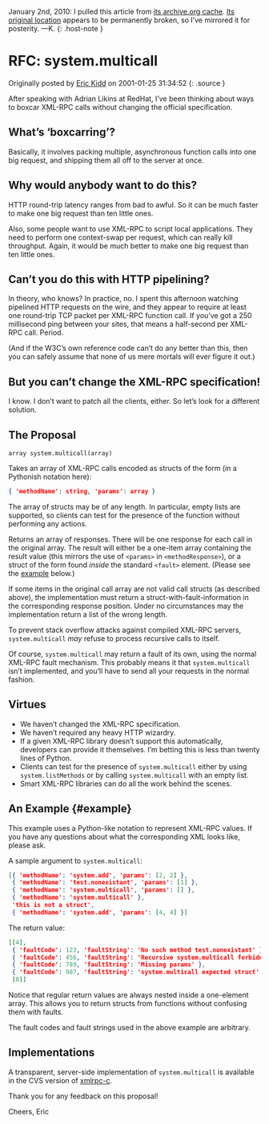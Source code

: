 January 2nd, 2010: I pulled this article from
[its archive.org cache](http://web.archive.org/web/20060824100531/http://www.xmlrpc.com/discuss/msgReader$1208).
[Its original location](http://www.xmlrpc.com/discuss/msgReader$1208)
appears to be permanently broken, so I’ve mirrored it for posterity. —K.
{: .host-note }

RFC: system.multicall
=====================

Originally posted by
[Eric Kidd](http://www.xmlrpc.com/profiles/$11)
on 2001-01-25 31:34:52
{: .source }

After speaking with Adrian Likins at RedHat, I’ve been thinking about
ways to boxcar XML-RPC calls without changing the official
specification.

What’s ‘boxcarring’?
--------------------

Basically, it involves packing multiple, asynchronous function calls
into one big request, and shipping them all off to the server at once.

Why would anybody want to do this?
----------------------------------

HTTP round-trip latency ranges from bad to awful. So it can be much
faster to make one big request than ten little ones.

Also, some people want to use XML-RPC to script local applications. They
need to perform one context-swap per request, which can really kill
throughput. Again, it would be much better to make one big request than
ten little ones.

Can’t you do this with HTTP pipelining?
---------------------------------------

In theory, who knows? In practice, no. I spent this afternoon watching
pipelined HTTP requests on the wire, and they appear to require at least
one round-trip TCP packet per XML-RPC function call. If you’ve got a 250
millisecond ping between your sites, that means a half-second per
XML-RPC call. Period.

(And if the W3C’s own reference code can’t do any better than this, then
you can safely assume that none of us mere mortals will ever figure it
out.)

But you can’t change the XML-RPC specification!
-----------------------------------------------

I know. I don’t want to patch all the clients, either. So let’s look for
a different solution.

The Proposal
------------

```nohighlight
array system.multicall(array)
```

Takes an array of XML-RPC calls encoded as structs of the form (in a
Pythonish notation here):

```json
{ 'methodName': string, 'params': array }
```

The array of structs may be of any length. In particular, empty lists
are supported, so clients can test for the presence of the function
without performing any actions.

Returns an array of responses. There will be one response for each call
in the original array. The result will either be a one-item array
containing the result value (this mirrors the use of `<params>` in
`<methodResponse>`), or a struct of the form found *inside* the standard
`<fault>` element. (Please see the [example](#example) below.)

If some items in the original call array are not valid call structs (as
described above), the implementation must return a
struct-with-fault-information in the corresponding response position.
Under no circumstances may the implementation return a list of the wrong
length.

To prevent stack overflow attacks against compiled XML-RPC servers,
`system.multicall` *may* refuse to process recursive calls to itself.

Of course, `system.multicall` may return a fault of its own, using the
normal XML-RPC fault mechanism. This probably means it that
`system.multicall` isn’t implemented, and you’ll have to send all your
requests in the normal fashion.

Virtues
-------

-   We haven’t changed the XML-RPC specification.
-   We haven’t required any heavy HTTP wizardry.
-   If a given XML-RPC library doesn’t support this automatically,
    developers can provide it themselves. I’m betting this is less than
    twenty lines of Python.
-   Clients can test for the presence of `system.multicall` either by
    using `system.listMethods` or by calling `system.multicall` with an
    empty list.
-   Smart XML-RPC libraries can do all the work behind the scenes.

An Example {#example}
----------

This example uses a Python-like notation to represent XML-RPC values. If
you have any questions about what the corresponding XML looks like,
please ask.

A sample argument to `system.multicall`:

```json
[{ 'methodName': 'system.add', 'params': [2, 2] },
 { 'methodName': 'test.nonexistant', 'params': [1] },
 { 'methodName': 'system.multicall', 'params': [] },
 { 'methodName': 'system.multicall' },
 'this is not a struct',
 { 'methodName': 'system.add', 'params': [4, 4] }]
```

The return value:

```json
[[4],
 { 'faultCode': 123, 'faultString': 'No such method test.nonexistant' },
 { 'faultCode': 456, 'faultString': 'Recursive system.multicall forbidden' },
 { 'faultCode': 789, 'faultString': 'Missing params' },
 { 'faultCode': 987, 'faultString': 'system.multicall expected struct' },
 [8]]
```

Notice that regular return values are always nested inside a one-element
array. This allows you to return structs from functions without
confusing them with faults.

The fault codes and fault strings used in the above example are
arbitrary.

Implementations
---------------

A transparent, server-side implementation of `system.multicall` is
available in the CVS version of
[xmlrpc-c](http://xmlrpc-c.sourceforge.net/).

Thank you for any feedback on this proposal!

Cheers, Eric
